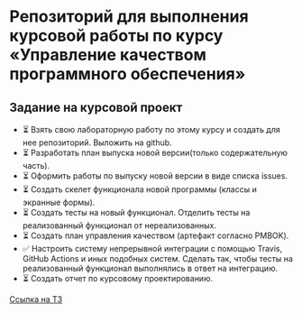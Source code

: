 # Репозиторий для выполнения курсовой работы по курсу «Управление качеством программного обеспечения»


## Задание на курсовой проект
*   ⏳  Взять свою лабораторную работу по этому курсу и создать для нее репозиторий. Выложить на github. 
*   ⏳  Разработать план выпуска новой версии(только содержательную часть).
*   ⏳  Оформить работы по выпуску новой версии в виде списка issues.
*   ⏳  Создать скелет функционала новой программы (классы и экранные формы).
*   ⏳  Создать тесты на новый функционал. Отделить тесты на реализованный функционал от нереализованных.
*   ⏳  Создать план управления качеством (артефакт согласно PMBOK).
*   ✅  Настроить систему непрерывной интеграции с помощью Travis, GitHub Actions и иных подобных систем. Сделать так, чтобы тесты на реализованный функционал выполнялись в ответ на интеграцию.
*   ⏳  Создать отчет по курсовому проектированию.

[Ссылка на ТЗ](https://github.com/Kiryakor/QA/blob/main/Методические%20указани%20я%20для%20выполнения%20КП%202021.pdf)
